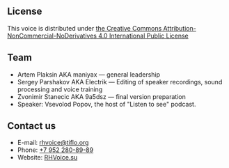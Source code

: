 ## License ##
This voice is distributed under [the Creative Commons Attribution-NonCommercial-NoDerivatives 4.0 International Public License](https://creativecommons.org/licenses/by-nc-nd/4.0/)

## Team ##
* Artem Plaksin AKA maniyax — general leadership
* Sergey Parshakov AKA Electrik — Editing of speaker recordings, sound processing and voice training
* Zvonimir Stanecic AKA 9a5dsz — final version preparation
* Speaker: Vsevolod Popov, the host of "Listen to see" podcast.

## Contact us ##
* E-mail: [rhvoice@tiflo.org](mailto:rhvoice@tiflo.org)
* Phone: [+7 952 280-89-89](tel:+79522808989)
* Website: [RHVoice.su](https://rhvoice.su)
